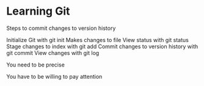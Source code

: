 # Learning Git

Steps to commit changes to version history

Initialize Git with git init
Makes changes to file
View status with git status
Stage changes to index with git add
Commit changes to version history with git commit
View changes with git log

You need to be precise

You have to be willing to pay attention
